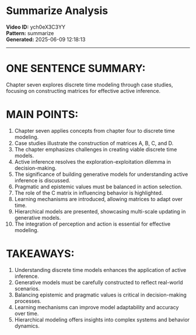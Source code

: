 # Summarize Analysis

**Video ID:** ych0eX3C3YY  
**Pattern:** summarize  
**Generated:** 2025-06-09 12:18:13  

---

# ONE SENTENCE SUMMARY:
Chapter seven explores discrete time modeling through case studies, focusing on constructing matrices for effective active inference.

# MAIN POINTS:
1. Chapter seven applies concepts from chapter four to discrete time modeling.
2. Case studies illustrate the construction of matrices A, B, C, and D.
3. The chapter emphasizes challenges in creating viable discrete time models.
4. Active inference resolves the exploration-exploitation dilemma in decision-making.
5. The significance of building generative models for understanding active inference is discussed.
6. Pragmatic and epistemic values must be balanced in action selection.
7. The role of the C matrix in influencing behavior is highlighted.
8. Learning mechanisms are introduced, allowing matrices to adapt over time.
9. Hierarchical models are presented, showcasing multi-scale updating in generative models.
10. The integration of perception and action is essential for effective modeling.

# TAKEAWAYS:
1. Understanding discrete time models enhances the application of active inference.
2. Generative models must be carefully constructed to reflect real-world scenarios.
3. Balancing epistemic and pragmatic values is critical in decision-making processes.
4. Learning mechanisms can improve model adaptability and accuracy over time.
5. Hierarchical modeling offers insights into complex systems and behavior dynamics.